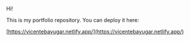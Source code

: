 Hi!

This is my portfolio repository. You can deploy it here:

[https://vicentebayugar.netlify.app/](https://vicentebayugar.netlify.app/)
